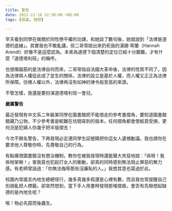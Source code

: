 ```yaml
---
title: 警告
date: 2012-11-16 22:30:00 +08:00
tags: [政論, 隨想]

---
```


早天看到同學在做關於同性戀平權的功課，和她談了數句後，她就說到「法律是道德的底線」。其實我也不敢亂講，但二哥常拋出來扔死我的漢娜‧萼蘭（Hannah Arendt）好像不是這麼認為。本來為道德下個清楚的定位已經十分艱難，才有什麼「道德塔利班」的稱呼。  
  
也很傷腦筋的是法律自何而來，二哥常指自法國大革命後，法律的性質不同了。因為法律與人權從此成了並生的關係，法律的設立是基於人權，而人權又正正為法律所保障。彷彿人權以外，法律再沒有如神的律令般至高的來源。  
  
不管怎樣，我還是要扮演道德塔利班一會兒。  
  
  
**嚴厲警告**  
  
最近發現有中文系二年級某同學在圖書館把不能借走的參考書摺角，要知道圖書館館藏乃公物，不少參考書是較難在坊間尋到的版本。任何摺角都會使紙頁受損，更何況是犯婦人你幾乎把半版摺去！  
  
今次不開名警告，下再發現必定連同學生証號碼把你這女人遺憾動議。我也請你在要求他人尊敬你時，先尊敬自己的行為。  
  
  
有點痛恨圖書館沒有懲治機制，教你在被我發現時還能聲大夾惡地說：「係呀！我係咁架喇！」害我竟也犯起打女人的衝動，卻真的同時感到無法阻止罪惡的無力感。有老師曾話過：「你無法侮辱那些沒廉恥的人。」我想其意也莫過於此。  
  
校園內常謠言內地生總總怪行，幾多真幾多假還是心裡有數，而且我也常提醒自己別胡亂把人標籤。卻突然想到，當下手人用書時發現那堆摺痕，會否有先聯想起缺德的是內地生呢？  
  
唉！物必先腐而後蟲生。

